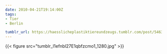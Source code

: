 ```yaml
---
date: 2010-04-21T19:14:00Z
tags:
- Tier
- Berlin

tumblr_url: https://haesslicheplastiktiereundzeugs.tumblr.com/post/546327095
---
```

{{< figure src="tumblr_l1efnbl27E1qbfzcmo1_1280.jpg" >}}
